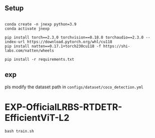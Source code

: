 
## Setup

```shell

conda create -n jnexp python=3.9
conda activate jnexp

pip install torch==2.3.0 torchvision==0.18.0 torchaudio==2.3.0 --index-url https://download.pytorch.org/whl/cu118
pip install natten==0.17.1+torch230cu118 -f https://shi-labs.com/natten/wheels

pip install -r requirements.txt
```

## exp

pls modify the dataset path in `configs/dataset/coco_detection.yml`

# EXP-OfficialLRBS-RTDETR-EfficientViT-L2

```
bash train.sh
```
